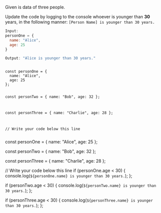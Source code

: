 Given is data of three people.

Update the code by logging to
the console whoever is younger
than **30** years,
in the following manner:
`[Person Name] is younger than 30 years.`

```js
Input:
personOne = {
  name: "Alice",
  age: 25
}

Output: "Alice is younger than 30 years."
```

<codeblock language="javascript" type="exercise" testMode="fixedInput">
<code>
const personOne = {
  name: "Alice",
  age: 25
};

const personTwo = {
name: "Bob",
age: 32
};

const personThree = {
name: "Charlie",
age: 28
};

// Write your code below this line

</code>

<solution>
const personOne = {
  name: "Alice",
  age: 25
};

const personTwo = {
name: "Bob",
age: 32
};

const personThree = {
name: "Charlie",
age: 28
};

// Write your code below this line
if (personOne.age < 30) {
console.log(`${personOne.name} is younger than 30 years.`);
};

if (personTwo.age < 30) {
console.log(`${personTwo.name} is younger than 30 years.`);
};

if (personThree.age < 30) {
console.log(`${personThree.name} is younger than 30 years.`);
};

</solution>
</codeblock>
